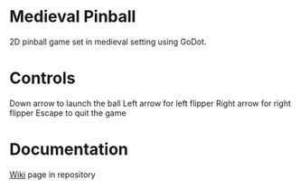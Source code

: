 # Medieval Pinball
2D pinball game set in medieval setting using GoDot.

# Controls
Down arrow to launch the ball Left arrow for left flipper Right arrow for right flipper Escape to quit the game

# Documentation
[Wiki](https://github.com/AdomasKairys/medieval_pinball/wiki) page in repository
